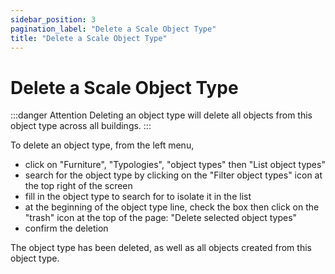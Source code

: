 ```yaml
---
sidebar_position: 3
pagination_label: "Delete a Scale Object Type"
title: "Delete a Scale Object Type"
---
```


# Delete a Scale Object Type

:::danger Attention
Deleting an object type will delete all objects from this object type across all buildings.
:::

To delete an object type, from the left menu,

-   click on "Furniture", "Typologies", "object types" then "List object types"
-   search for the object type by clicking on the "Filter object types" icon at the top right of the screen
-   fill in the object type to search for to isolate it in the list
-   at the beginning of the object type line, check the box then click on the "trash" icon at the top of the page: "Delete selected object types"
-   confirm the deletion

The object type has been deleted, as well as all objects created from this object type.